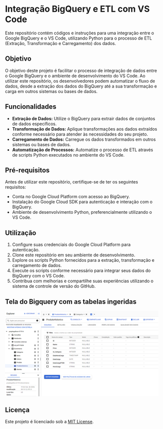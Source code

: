 # Integração BigQuery e ETL com VS Code

Este repositório contém códigos e instruções para uma integração entre o Google BigQuery e o VS Code, utilizando Python para o processo de ETL (Extração, Transformação e Carregamento) dos dados.

## Objetivo

O objetivo deste projeto é facilitar o processo de integração de dados entre o Google BigQuery e o ambiente de desenvolvimento do VS Code. Ao utilizar este repositório, os desenvolvedores podem automatizar o fluxo de dados, desde a extração dos dados do BigQuery até a sua transformação e carga em outros sistemas ou bases de dados.

## Funcionalidades

- **Extração de Dados:** Utilize o BigQuery para extrair dados de conjuntos de dados específicos.
- **Transformação de Dados:** Aplique transformações aos dados extraídos conforme necessário para atender às necessidades do seu projeto.
- **Carregamento de Dados:** Carregue os dados transformados em outros sistemas ou bases de dados.
- **Automatização de Processos:** Automatize o processo de ETL através de scripts Python executados no ambiente do VS Code.

## Pré-requisitos

Antes de utilizar este repositório, certifique-se de ter os seguintes requisitos:

- Conta no Google Cloud Platform com acesso ao BigQuery.
- Instalação do Google Cloud SDK para autenticação e interação com o BigQuery.
- Ambiente de desenvolvimento Python, preferencialmente utilizando o VS Code.

## Utilização

1. Configure suas credenciais do Google Cloud Platform para autenticação.
2. Clone este repositório em seu ambiente de desenvolvimento.
3. Explore os scripts Python fornecidos para a extração, transformação e carregamento de dados.
4. Execute os scripts conforme necessário para integrar seus dados do BigQuery com o VS Code.
5. Contribua com melhorias e compartilhe suas experiências utilizando o sistema de controle de versão do GitHub.

## Tela do Bigquery com as tabelas ingeridas

![Tela do Bigquery com as tabelas ingeridas](https://github.com/EryckNoronha/BigQuery_Python/blob/main/imagens/tela_bogquery1.png)


## Licença

Este projeto é licenciado sob a [MIT License](LICENSE).

